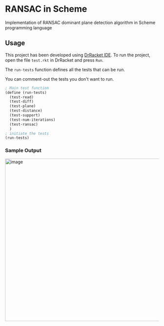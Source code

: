 # RANSAC in Scheme

Implementation of RANSAC dominant plane detection algorithm in Scheme programming language

## Usage

This project has been developed using [DrRacket IDE](https://racket-lang.org/). To run the project, open the file `test.rkt` in DrRacket and press `Run`.

The `run-tests` function defines all the tests that can be run.

You can comment-out the tests you don't want to run.

```scheme
; Main test function
(define (run-tests)
  (test-read)
  (test-diff)
  (test-plane)
  (test-distance)
  (test-support)
  (test-num-iterations)
  (test-ransac)
  )
; initiate the tests
(run-tests)
```

### Sample Output

<img width="532" alt="image" src="https://user-images.githubusercontent.com/17651852/231602017-2c638910-9b6d-4e31-bee1-f6ef14f100b6.png">
